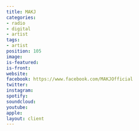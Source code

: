 ```yaml
---
title: MAKJ
categories:
- radio
- digital
- artist
tags:
- artist
position: 105
image: 
is-featured: 
is-front: 
website: 
facebook: https://www.facebook.com/MAKJOfficial
twitter: 
instagram: 
spotify: 
soundcloud: 
youtube: 
apple: 
layout: client
---
```



